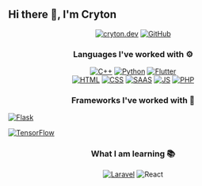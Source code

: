 ## Hi there 👋, I'm Cryton

<p align="center">
  <a href="http://cryton.dev"><img src="https://img.shields.io/badge/website-000000?style=for-the-badge&logo=About.me&logoColor=white" alt="cryton.dev"></a>
  <a href="https://github.com/CrytonDev"><img src="https://img.shields.io/badge/GitHub-100000?style=for-the-badge&logo=github&logoColor=white" alt="GitHub"></a>
</p>


<!---------- ---------------------------------------- ----------> 


<!---------- PROGRAMMING LANGUAGE ---------->

<h3 align="center"> Languages I've worked with ⚙️ </h3> 

<p align="center">

  <!-- C++ -->  <a href="https://www.w3schools.com/cpp/"><img src="https://img.shields.io/badge/C%2B%2B-00599C?style=for-the-badge&logo=c%2B%2B&logoColor=white" alt="C++"></a>
  <!-- Python -->  <a href="https://www.w3schools.com/python/"><img src="https://img.shields.io/badge/Python-3776AB?style=for-the-badge&logo=python&logoColor=white" alt="Python"></a>
  <!-- Flutter -->  <a href="https://flutter.dev/"><img src="https://img.shields.io/badge/Flutter-02569B?style=for-the-badge&logo=flutter&logoColor=white" alt="Flutter"></a>
  <br>
  <!---------- WEB-DEV ---------->
  <!-- HTML -->  <a href="https://www.w3schools.com/html/"><img src="https://img.shields.io/badge/HTML5-E34F26?style=for-the-badge&logo=html5&logoColor=white" alt="HTML"></a>
  <!-- CSS -->  <a href="https://www.w3schools.com/css/"><img src="https://img.shields.io/badge/CSS-239120?&style=for-the-badge&logo=css3&logoColor=white" alt="CSS"></a>
  <!-- SASS -->  <a href="https://www.w3schools.com/css/"><img src="https://img.shields.io/badge/Sass-CC6699?style=for-the-badge&logo=sass&logoColor=white" alt="SAAS"></a>
  <!-- JavaScript -->  <a href="https://www.w3schools.com/js/"><img src="https://img.shields.io/badge/JavaScript-323330?style=for-the-badge&logo=javascript&logoColor=F7DF1E" alt="JS"></a>
  <!-- PHP --> <a href="https://www.w3schools.com/php/"><img src="https://img.shields.io/badge/PHP-777BB4?style=for-the-badge&logo=php&logoColor=white" alt="PHP"></a>
  
</p>

<!---------- ---------------------------------------- ----------> 

  <!---------- FRAMEWORKS ----------> 

<h3 align="center">Frameworks I've worked with 🔧 </h3>
<p align="center">

  <!-- Flask -->
  <a href="https://flask.palletsprojects.com/"><img src="https://img.shields.io/badge/Flask-000000?style=for-the-badge&logo=flask&logoColor=white" alt="Flask"></a>
  
  <!-- TensorFlow -->
  <a href="https://www.tensorflow.org"><img src="https://img.shields.io/badge/TensorFlow-FF6F00?style=for-the-badge&logo=tensorflow&logoColor=white" alt="TensorFlow"></a>
  
 <!---------- ---------------------------------------- ----------> 
 
  <!---------- STUDY ----------> 
 
<h3 align="center"> What I am learning 📚</h3> <p align="center">
<p align=center>
  <!-- Laravel -->  <a href="https://laravel.com/"><img src="https://img.shields.io/badge/Laravel-FF2D20?style=for-the-badge&logo=laravel&logoColor=white" alt="Laravel"></a> 
  <!-- React -->  <a href"https://reactjs.org/"><img src="https://img.shields.io/badge/React-20232A?style=for-the-badge&logo=react&logoColor=61DAFB" alt="React"></a>
  
</p>
